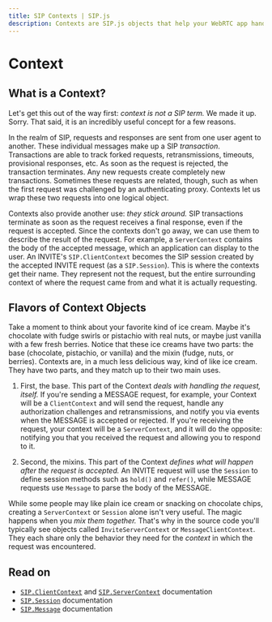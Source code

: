 ```yaml
---
title: SIP Contexts | SIP.js
description: Contexts are SIP.js objects that help your WebRTC app handle SIP requests and define what happens after a request is accepted.
---
```


# Context

## What is a Context?

Let's get this out of the way first:  *context is not a SIP term.*  We made it up. Sorry. That said, it is an incredibly useful concept for a few reasons.

In the realm of SIP, requests and responses are sent from one user agent to another. These individual messages make up a SIP *transaction*. Transactions are able to track forked requests, retransmissions, timeouts, provisional responses, etc. As soon as the request is rejected, the transaction terminates. Any new requests create completely new transactions. Sometimes these requests are related, though, such as when the first request was challenged by an authenticating proxy.  Contexts let us wrap these two requests into one logical object.

Contexts also provide another use:  *they stick around.* SIP transactions terminate as soon as the request receives a final response, even if the request is accepted. Since the contexts don't go away, we can use them to describe the result of the request.  For example, a `ServerContext` contains the body of the accepted message, which an application can display to the user. An INVITE's `SIP.ClientContext` becomes the SIP session created by the accepted INVITE request (as a `SIP.Session`). This is where the contexts get their name. They represent not the request, but the entire surrounding context of where the request came from and what it is actually requesting.

## Flavors of Context Objects

Take a moment to think about your favorite kind of ice cream. Maybe it's chocolate with fudge swirls or pistachio with real nuts, or maybe just vanilla with a few fresh berries. Notice that these ice creams have two parts: the base (chocolate, pistachio, or vanilla) and the mixin (fudge, nuts, or berries). Contexts are, in a much less delicious way, kind of like ice cream. They have two parts, and they match up to their two main uses.

1. First, the base. This part of the Context *deals with handling the request, itself.* If you're sending a MESSAGE request, for example, your Context will be a `ClientContext` and will send the request, handle any authorization challenges and retransmissions, and notify you via events when the MESSAGE is accepted or rejected. If you're receiving the request, your context will be a `ServerContext`, and it will do the opposite:  notifying you that you received the request and allowing you to respond to it.

2. Second, the mixins. This part of the Context *defines what will happen after the request is accepted.*  An INVITE request will use the `Session` to define session methods such as `hold()` and `refer()`, while MESSAGE requests use `Message` to parse the body of the MESSAGE.

While some people may like plain ice cream or snacking on chocolate chips, creating a `ServerContext` or `Session` alone isn't very useful. The magic happens when you *mix them together.* That's why in the source code you'll typically see objects called `InviteServerContext` or `MessageClientContext`. They each share only the behavior they need for the *context* in which the request was encountered.

## Read on

* [`SIP.ClientContext`](/api/0.6.0/context/client/) and [`SIP.ServerContext`](/api/0.6.0/context/server/) documentation
* [`SIP.Session`](/api/0.6.0/session) documentation
* [`SIP.Message`](/api/0.6.0/message) documentation

